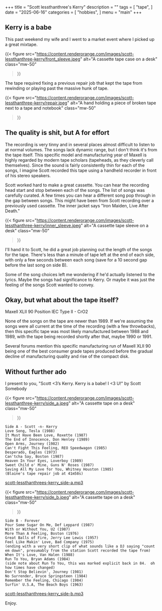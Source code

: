 +++
title = "Scott lessthanthree's Kerry"
description = ""
tags = [
    "tape",
]
date = "2025-06-16"
categories = [
    "hobbies",
]
menu = "main"
+++

## Kerry is a babe

This past weekend my wife and I went to a market event where I picked up a great mixtape.

{{< figure
    src="https://content.renderorange.com/images/scott-lessthanthree-kerry/front_sleeve.jpeg"
    alt="A cassette tape case on a desk"
    class="mw-50"
>}}

The tape required fixing a previous repair job that kept the tape from rewinding or playing past the massive hunk of tape.

{{< figure
    src="https://content.renderorange.com/images/scott-lessthanthree-kerry/repair.jpeg"
    alt="A hand holding a piece of broken tape next to a tape and notebook"
    class="mw-50"
>}}

## The quality is shit, but A for effort

The recording is very tinny and in several places almost difficult to listen to at normal volumes.  The songs lack dynamic range, but I don't think it's from the tape itself.  This specific model and manufacturing year of Maxell is highly regarded by modern tape scholars (tapeheads, as they cleverly call themselves).  Since the sound is fairly consistently thin for each of the songs, I imagine Scott recorded this tape using a handheld recorder in front of his stereo speakers.

Scott worked hard to make a great cassette.  You can hear the recording head start and stop between each of the songs.  The list of songs was carefully curated.  A few times you can hear a different song pop through in the gap between songs.  This might have been from Scott recording over a previously used cassette.  The inner jacket says "Iron Maiden, Live After Death."

{{< figure
    src="https://content.renderorange.com/images/scott-lessthanthree-kerry/inner_sleeve.jpeg"
    alt="A cassette tape sleeve on a desk"
    class="mw-50"
>}}

I'll hand it to Scott, he did a great job planning out the length of the songs for the tape.  There's less than a minute of tape left at the end of each side, with only a few seconds between each song (save for a 10 second gap before the last song on side B).

Some of the song choices left me wondering if he'd actually listened to the lyrics.  Maybe the songs had significance to Kerry.  Or maybe it was just the feeling of the songs Scott wanted to convey.

## Okay, but what about the tape itself?

Maxell XLII 90
Position IEC Type II - CrO2

None of the songs on the tape are newer than 1989.  If we're assuming the songs were all current at the time of the recording (with a few throwbacks), then this specific tape was most likely manufactured between 1988 and 1989, with the tape being recorded shortly after that, maybe 1990 or 1991.

Several forums mention this specific manufacturing run of Maxell XLII 90 being one of the best consumer grade tapes produced before the gradual decline of manufacturing quality and rise of the compact disk.

## Without further ado

I present to you, "Scott <3’s Kerry. Kerry is a babe! I <3 U!" by Scott Somebody

{{< figure
    src="https://content.renderorange.com/images/scott-lessthanthree-kerry/side_a.jpeg"
    alt="A cassette tape on a desk"
    class="mw-50"
>}}

```
Side A - Scott -n- Kerry
Love Song, Tesla (1988)
It Must Have Been Love, Roxette (1987)
The End of Innocence, Don Henley (1989)
Open Arms, Journey (1982)
Can't Fight This Feeling, REO Speedwagon (1985)
Desperado, Eagles (1973)
Can'tcha Say, Boston (1987)
Heaven In Your Eyes, Loverboy (1989)
Sweet Child o' Mine, Guns N' Roses (1987)
Saving All My Love for You, Whitney Houston (1985)
(Blaine's tape repair job at 41m58s)
```

[scott-lessthanthrees-kerry_side-a.mp3](https://content.renderorange.com/audio/scott-lessthanthree-kerry_side-a.mp3)

{{< figure
    src="https://content.renderorange.com/images/scott-lessthanthree-kerry/side_b.jpeg"
    alt="A cassette tape on a desk"
    class="mw-50"
>}}

```
Side B - Forever
Pour Some Sugar On Me, Def Leppard (1987)
With or Without You, U2 (1987)
More Than A Feeling, Boston (1976)
Great Balls of Fire, Jerry Lee Lewis (1957)
Feel Like Makin' Love, Bad Company (1975)
(ending with a very short clip of what sounds like a DJ saying "count em down", presumably from the station Scott recorded the tape from)
When It's Love, Van Halen (1988)
Run To You, Bryan Adams (1984)
(side note about Run To You, this was marked explicit back in 84.  oh how times have changed)
Don't Stop Believin', Journey (1981)
No Surrender, Bruce Springsteen (1984)
Remember the Feeling, Chicago (1984)
Surfin' U.S.A, The Beach Boys (1963)
```

[scott-lessthanthrees-kerry_side-b.mp3](https://content.renderorange.com/audio/scott-lessthanthree-kerry_side-b.mp3)

Enjoy.

